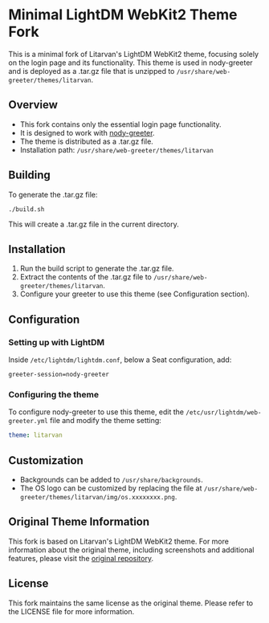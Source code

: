 # Minimal LightDM WebKit2 Theme Fork

This is a minimal fork of Litarvan's LightDM WebKit2 theme, focusing solely on the login page and its functionality. This theme is used in nody-greeter and is deployed as a .tar.gz file that is unzipped to `/usr/share/web-greeter/themes/litarvan`.

## Overview

- This fork contains only the essential login page functionality.
- It is designed to work with [nody-greeter](https://github.com/JezerM/nody-greeter).
- The theme is distributed as a .tar.gz file.
- Installation path: `/usr/share/web-greeter/themes/litarvan`

## Building

To generate the .tar.gz file:

```
./build.sh
```

This will create a .tar.gz file in the current directory.

## Installation

1. Run the build script to generate the .tar.gz file.
2. Extract the contents of the .tar.gz file to `/usr/share/web-greeter/themes/litarvan`.
3. Configure your greeter to use this theme (see Configuration section).

## Configuration

### Setting up with LightDM

Inside `/etc/lightdm/lightdm.conf`, below a Seat configuration, add:

```
greeter-session=nody-greeter
```

### Configuring the theme

To configure nody-greeter to use this theme, edit the `/etc/usr/lightdm/web-greeter.yml` file and modify the theme setting:

```yaml
theme: litarvan
```

## Customization

- Backgrounds can be added to `/usr/share/backgrounds`.
- The OS logo can be customized by replacing the file at `/usr/share/web-greeter/themes/litarvan/img/os.xxxxxxxx.png`.

## Original Theme Information

This fork is based on Litarvan's LightDM WebKit2 theme. For more information about the original theme, including screenshots and additional features, please visit the [original repository](https://github.com/Litarvan/lightdm-webkit-theme-litarvan).

## License

This fork maintains the same license as the original theme. Please refer to the LICENSE file for more information.
